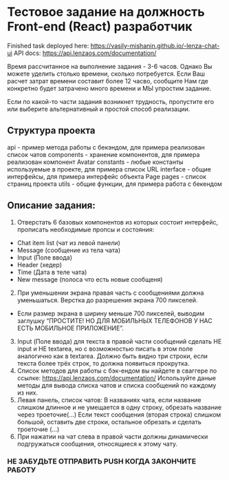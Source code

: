 # Тестовое задание на должность Front-end (React) разработчик

Finished task deployed here: https://vasily-mishanin.github.io/-lenza-chat-ui
API docs: https://api.lenzaos.com/documentation/

Время рассчитанное на выполнение задания - 3-6 часов. Однако Вы можете уделить столько времени, сколько потребуется. Если Ваш расчет затрат времени составит более 12 часво, сообщите Нам где конкретно будет затрачено много времени и МЫ упростим задание.

Если по какой-то части задания возникнет трудность, пропустите его или выберите альтернативный и простой способ реализации.

## Структура проекта

api - пример метода работы с бекэндом, для примера реализован список чатов
components - хранение компонентов, для примера реализован компонент Avatar
constants - любые константы используемые в проекте, для примера список URL
interface - общие интерфейсы, для примера интерфейс объекта Page
pages - список страниц проекта
utils - общие функции, для примера работа с бекендом

## Описание задания:

1. Отверстать 6 базовых компонентов из которых состоит интерфейc, прописать необходимые пропсы и состояния:

- Chat item list (чат из левой панели)
- Message (сообщение из тела чата)
- Input (Поле ввода)
- Header (хедер)
- Time (Дата в теле чата)
- New message (полоса что есть новые сообщеня)

2. При уменьшении экрана правая часть с сообщениями должна уменьшаться. Верстка до разрешения экрана 700 пикселей.

- Если размер экрана в ширину меньше 700 пикселей, выводим заглушку “ПРОСТИТЕ! НО ДЛЯ МОБИЛЬНЫХ ТЕЛЕФОНОВ У НАС ЕСТЬ МОБИЛЬНОЕ ПРИЛОЖЕНИЕ”.

3. Input (Поле ввода) для текста в правой части сообщений сделать НЕ input и НЕ textarea, но с возможностью писать в этом поле аналогично как в textarea. Должно быть видно три строки, если текста более трёх строк, то должна появиться прокрутка.
4. Список методов для работы с бэк-ендом вы найдете в сваггере по ссылке: https://api.lenzaos.com/documentation/ Используйте даные методы для вывода списка чатов и списка сообщений по каждому из них.
5. Левая панель, список чатов: В названиях чата, если название слишком длинное и не умещается в одну строку, обрезать название через троеточие(…)
   Если текст сообщения (вторая строка) слишком большой, оставить две строки, остальное обрезать и сделать троеточие (…)
6. При нажатии на чат слева в правой части должны динамически подгружаться сообщения, относящиеся к этому чату.

### НЕ ЗАБУДЬТЕ ОТПРАВИТЬ PUSH КОГДА ЗАКОНЧИТЕ РАБОТУ
